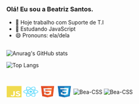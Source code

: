 ### Olá! Eu sou a Beatriz Santos.

- 🔭 Hoje trabalho com Suporte de T.I
- 🌱 Estudando JavaScript
- 😄 Pronouns: ela/dela

##

![Anurag's GitHub stats](https://github-readme-stats.vercel.app/api?username=BeaCris103&show_icons=true&theme=buefy)

![Top Langs](https://github-readme-stats.vercel.app/api/top-langs/?username=BeaCris103&layout=compact&theme=buefy)


##

<div style="display: inline_block"><br>
  <img align="center" alt="Bea-Js" height="30" width="40" src="https://raw.githubusercontent.com/devicons/devicon/master/icons/javascript/javascript-plain.svg">
  <img align="center" alt="Bea-React" height="30" width="40" src="https://raw.githubusercontent.com/devicons/devicon/master/icons/react/react-original.svg">
  <img align="center" alt="Bea-HTML" height="30" width="40" src="https://raw.githubusercontent.com/devicons/devicon/master/icons/html5/html5-original.svg">
  <img align="center" alt="Bea-CSS" height="30" width="40" src="https://raw.githubusercontent.com/devicons/devicon/master/icons/css3/css3-original.svg">
  <img align="center" alt="Bea-CSS" height="30" width="60" src="https://img.shields.io/badge/C%2B%2B-00599C?style=for-the-badge&logo=c%2B%2B&logoColor=white">
  <img align="center" alt="Bea-CSS" height="30" width="100" src="https://img.shields.io/badge/Bootstrap-563D7C?style=for-the-badge&logo=bootstrap&logoColor=white">  
</div>

##

